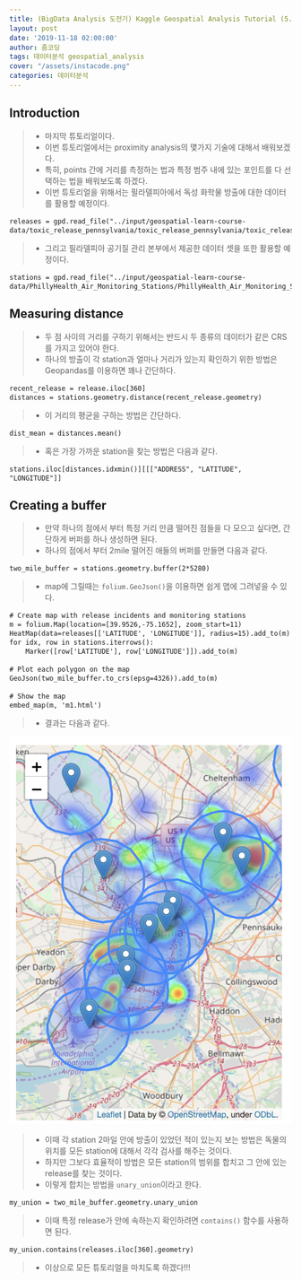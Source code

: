 ```yaml
---
title: (BigData Analysis 도전기) Kaggle Geospatial Analysis Tutorial (5. Proximity Analysis)
layout: post
date: '2019-11-18 02:00:00'
author: 줌코딩
tags: 데이터분석 geospatial_analysis
cover: "/assets/instacode.png"
categories: 데이터분석
---
```


## Introduction

>* 마지막 튜토리얼이다.
>* 이번 튜토리얼에서는 proximity analysis의 몇가지 기술에 대해서 배워보겠다.
>* 특히, points 간에 거리를 측정하는 법과 특정 범주 내에 있는 포인트를 다 선택하는 법을 배워보도록 하겠다.
>* 이번 튜토리얼을 위해서는 필라델피아에서 독성 화학물 방출에 대한 데이터를 활용할 예정이다.

    releases = gpd.read_file("../input/geospatial-learn-course-data/toxic_release_pennsylvania/toxic_release_pennsylvania/toxic_release_pennsylvania.shp") 

>* 그리고 필라델피아 공기질 관리 본부에서 제공한 데이터 셋을 또한 활용할 예정이다.

    stations = gpd.read_file("../input/geospatial-learn-course-data/PhillyHealth_Air_Monitoring_Stations/PhillyHealth_Air_Monitoring_Stations/PhillyHealth_Air_Monitoring_Stations.shp")

## Measuring distance

>* 두 점 사이의 거리를 구하기 위해서는 반드시 두 종류의 데이터가 같은 CRS를 가지고 있어야 한다.
>* 하나의 방출이 각 station과 얼마나 거리가 있는지 확인하기 위한 방법은 Geopandas를 이용하면 꽤나 간단하다.

    recent_release = release.iloc[360]
    distances = stations.geometry.distance(recent_release.geometry)

>* 이 거리의 평균을 구하는 방법은 간단하다.

    dist_mean = distances.mean()

>* 혹은 가장 가까운 station을 찾는 방법은 다음과 같다.

    stations.iloc[distances.idxmin()][[["ADDRESS", "LATITUDE", "LONGITUDE"]]

## Creating a buffer

>* 만약 하나의 점에서 부터 특정 거리 만큼 떨어진 점들을 다 모으고 싶다면, 간단하게 버퍼를 하나 생성하면 된다.
>* 하나의 점에서 부터 2mile 떨어진 애들의 버퍼를 만들면 다음과 같다.

    two_mile_buffer = stations.geometry.buffer(2*5280)

>* map에 그릴때는 `folium.GeoJson()`을 이용하면 쉽게 맵에 그려넣을 수 있다.

    # Create map with release incidents and monitoring stations
    m = folium.Map(location=[39.9526,-75.1652], zoom_start=11)
    HeatMap(data=releases[['LATITUDE', 'LONGITUDE']], radius=15).add_to(m)
    for idx, row in stations.iterrows():
        Marker([row['LATITUDE'], row['LONGITUDE']]).add_to(m)
        
    # Plot each polygon on the map
    GeoJson(two_mile_buffer.to_crs(epsg=4326)).add_to(m)

    # Show the map
    embed_map(m, 'm1.html')

>* 결과는 다음과 같다.

![사진](/assets/GA-5-1.png)

>* 이때 각 station 2마일 안에 방출이 있었던 적이 있는지 보는 방법은 독물의 위치를 모든 station에 대해서 각각 검사를 해주는 것이다.
>* 하지만 그보다 효율적이 방법은 모든 station의 범위를 합치고 그 안에 있는 release를 찾는 것이다.
>* 이렇게 합치는 방법을 `unary_union`이라고 한다.

    my_union = two_mile_buffer.geometry.unary_union

>* 이때 특정 release가 안에 속하는지 확인하려면 `contains()` 함수를 사용하면 된다.

    my_union.contains(releases.iloc[360].geometry)

>* 이상으로 모든 튜토리얼을 마치도록 하겠다!!!
